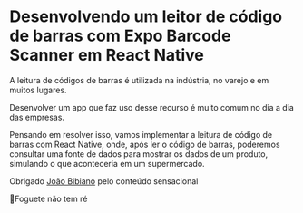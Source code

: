 # Desenvolvendo um leitor de código de barras com Expo Barcode Scanner em React Native

A leitura de códigos de barras é utilizada na indústria, no varejo e em muitos lugares.

Desenvolver um app que faz uso desse recurso é muito comum no dia a dia das empresas.

Pensando em resolver isso, vamos implementar a leitura de código de barras com React Native, onde, após ler o código de barras, poderemos consultar uma fonte de dados para mostrar os dados de um produto, simulando o que aconteceria em um supermercado.

Obrigado [João Bibiano](https://github.com/joaobibiano) pelo conteúdo sensacional

🚀Foguete não tem ré
